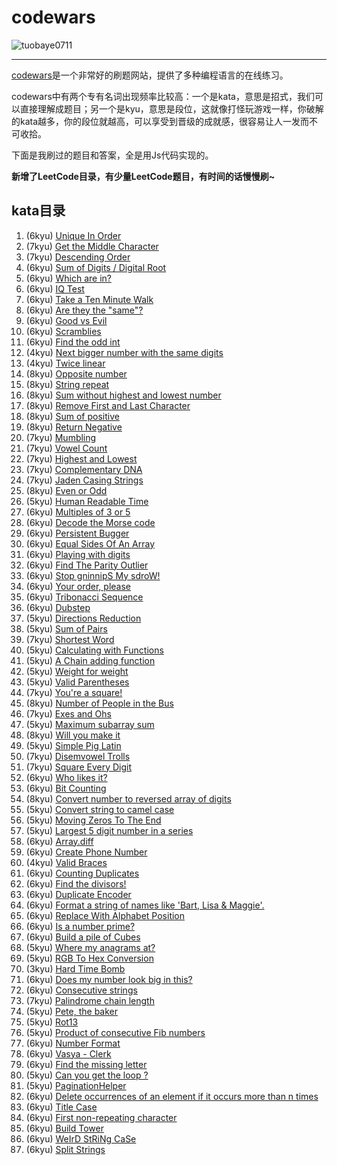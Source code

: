 # codewars

![tuobaye0711](https://www.codewars.com/users/tuobaye0711/badges/large)

***

[codewars](https://www.codewars.com)是一个非常好的刷题网站，提供了多种编程语言的在线练习。

codewars中有两个专有名词出现频率比较高：一个是kata，意思是招式，我们可以直接理解成题目；另一个是kyu，意思是段位，这就像打怪玩游戏一样，你破解的kata越多，你的段位就越高，可以享受到晋级的成就感，很容易让人一发而不可收拾。

下面是我刷过的题目和答案，全是用Js代码实现的。

**新增了LeetCode目录，有少量LeetCode题目，有时间的话慢慢刷~**

## kata目录

1. (6kyu) [Unique In Order](kata/Unique\%20In\%20Order.md)
2. (7kyu) [Get the Middle Character](kata/Get\%20the\%20Middle\%20Character.md)
3. (7kyu) [Descending Order](kata/Descending\%20Order.md)
4. (6kyu) [Sum of Digits / Digital Root](kata/Sum\%20of\%20Digits.md)
5. (6kyu) [Which are in?](kata/Which\%20are\%20in.md)
6. (6kyu) [IQ Test](kata/IQ\%20Test.md)
7. (6kyu) [Take a Ten Minute Walk](kata/Take\%20a\%20Ten\%20Minute\%20Walk.md)
8. (6kyu) [Are they the "same"?](kata/Are\%20they\%20the\%20same.md)
9. (6kyu) [Good vs Evil](kata/Good\%20vs\%20Evil.md)
10. (6kyu) [Scramblies](kata/Scramblies.md)
11. (6kyu) [Find the odd int](kata/Find\%20the\%20odd\%20int.md)
12. (4kyu) [Next bigger number with the same digits](kata/Next\%20bigger\%20number\%20with\%20the\%20same\%20digits.md)
13. (4kyu) [Twice linear](kata/Twice\%20linear.md)
14. (8kyu) [Opposite number](kata/Opposite\%20number.md)
15. (8kyu) [String repeat](kata/String\%20repeat.md)
16. (8kyu) [Sum without highest and lowest number](kata/Sum\%20without\%20highest\%20and\%20lowest\%20number.md)
17. (8kyu) [Remove First and Last Character](kata/Remove\%20First\%20and\%20Last\%20Character.md)
18. (8kyu) [Sum of positive](kata/Sum\%20of\%20positive.md)
19. (8kyu) [Return Negative](kata/Return\%20Negative.md)
20. (7kyu) [Mumbling](kata/Mumbling.md)
21. (7kyu) [Vowel Count](kata/Vowel\%20Count.md)
22. (7kyu) [Highest and Lowest](kata/Highest\%20and\%20Lowest.md)
23. (7kyu) [Complementary DNA](kata/Complementary\%20DNA.md)
24. (7kyu) [Jaden Casing Strings](kata/Jaden\%20Casing\%20Strings.md)
25. (8kyu) [Even or Odd](kata/Even\%20or\%20Odd.md)
26. (5kyu) [Human Readable Time](kata/Human\%20Readable\%20Time.md)
27. (6kyu) [Multiples of 3 or 5](kata/Multiples\%20of\%203\%20or\%205.md)
28. (6kyu) [Decode the Morse code](kata/Decode\%20the\%20Morse\%20code.md)
29. (6kyu) [Persistent Bugger](kata/Persistent\%20Bugger.md)
30. (6kyu) [Equal Sides Of An Array](kata/Equal\%20Sides\%20Of\%20An\%20Array.md)
31. (6kyu) [Playing with digits](kata/Playing\%20with\%20digits.md)
32. (6kyu) [Find The Parity Outlier](kata/Find\%20The\%20Parity\%20Outlier.md)
33. (6kyu) [Stop gninnipS My sdroW!](kata/Stop\%20gninnipS\%20My\%20sdroW.md)
34. (6kyu) [Your order, please](kata/Your\%20order,\%20please.md)
35. (6kyu) [Tribonacci Sequence](kata/Tribonacci\%20Sequence.md)
36. (6kyu) [Dubstep](kata/Dubstep.md)
37. (5kyu) [Directions Reduction](kata/Directions\%20Reduction.md)
38. (5kyu) [Sum of Pairs](kata/Sum\%20of\%20Pairs.md)
39. (7kyu) [Shortest Word](kata/Shortest\%20Word.md)
40. (5kyu) [Calculating with Functions](kata/Calculating\%20with\%20Functions.md)
41. (5kyu) [A Chain adding function](kata/A\%20Chain\%20adding\%20function.md)
42. (5kyu) [Weight for weight](kata/Weight\%20for\%20weight.md)
43. (5kyu) [Valid Parentheses](kata/Valid\%20Parentheses.md)
44. (7kyu) [You're a square!](kata/You're\%20a\%20square.md)
45. (8kyu) [Number of People in the Bus](kata/Number\%20of\%20People\%20in\%20the\%20Bus.md)
46. (7kyu) [Exes and Ohs](kata/Exes\%20and\%20Ohs.md)
47. (5kyu) [Maximum subarray sum](kata/Maximum\%20subarray\%20sum.md)
48. (8kyu) [Will you make it](kata/Will\%20you\%20make\%20it.md)
49. (5kyu) [Simple Pig Latin](kata/Simple\%20Pig\%20Latin.md)
50. (7kyu) [Disemvowel Trolls](kata/Disemvowel\%20Trolls.md)
51. (7kyu) [Square Every Digit](kata/Square\%20Every\%20Digit.md)
52. (6kyu) [Who likes it?](kata/Who\%20likes\%20it.md)
53. (6kyu) [Bit Counting](kata/Bit\%20Counting.md)
54. (8kyu) [Convert number to reversed array of digits](kata/Convert\%20number\%20to\%20reversed\%20array\%20of\%20digits.md)
55. (5kyu) [Convert string to camel case](kata/Convert\%20string\%20to\%20camel\%20case.md)
56. (5kyu) [Moving Zeros To The End](kata/Moving\%20Zeros\%20To\%20The\%20End.md)
57. (5kyu) [Largest 5 digit number in a series](kata/Largest\%205\%20digit\%20number\%20in\%20a\%20series.md)
58. (6kyu) [Array.diff](kata/Array.diff.md)
59. (6kyu) [Create Phone Number](kata/Create\%20Phone\%20Number.md)
60. (4kyu) [Valid Braces](kata/Valid\%20Braces.md)
61. (6kyu) [Counting Duplicates](kata/Counting\%20Duplicates.md)
62. (6kyu) [Find the divisors!](kata/Find\%20the\%20divisors.md)
63. (6kyu) [Duplicate Encoder](kata/Duplicate\%20Encoder.md)
64. (6kyu) [Format a string of names like 'Bart, Lisa & Maggie'.](kata/Format\%20a\%20string\%20of\%20names\%20like\%20'Bart,\%20Lisa\%20&\%20Maggie'.md)
65. (6kyu) [Replace With Alphabet Position](kata/Replace\%20With\%20Alphabet\%20Position.md)
66. (6kyu) [Is a number prime?](kata/Is\%20a\%20number\%20prime.md)
67. (6kyu) [Build a pile of Cubes](kata/Build\%20a\%20pile\%20of\%20Cubes.md)
68. (5kyu) [Where my anagrams at?](kata/Where\%20my\%20anagrams\%20at.md)
69. (5kyu) [RGB To Hex Conversion](kata/RGB\%20To\%20Hex\%20Conversion.md)
70. (3kyu) [Hard Time Bomb](kata/Hard\%20Time\%20Bomb.md)
71. (6kyu) [Does my number look big in this?](kata/Does\%20my\%20number\%20look\%20big\%20in\%20this.md)
72. (6kyu) [Consecutive strings](kata/Consecutive\%20strings.md)
73. (7kyu) [Palindrome chain length](kata/Palindrome\%20chain\%20length.md)
74. (5kyu) [Pete, the baker](kata/Pete,\%20the\%20baker.md)
75. (5kyu) [Rot13](kata/Rot13.md)
76. (5kyu) [Product of consecutive Fib numbers](solution/Product\%20of\%20consecutive\%20Fib\%20numbers.js)
77. (6kyu) [Number Format](solution/Number\%20Format.js)
78. (6kyu) [Vasya - Clerk](solution/Vasya\%20-\%20Clerk.js)
79. (6kyu) [Find the missing letter](solution/Find\%20the\%20missing\%20letter.js)
80. (5kyu) [Can you get the loop ?](solution/Can\%20you\%20get\%20the\%20loop.js)
81. (5kyu) [PaginationHelper](solution/PaginationHelper.js)
82. (6kyu) [Delete occurrences of an element if it occurs more than n times](solution/Delete\%20occurrences\%20of\%20an\%20element\%20if\%20it\%20occurs\%20more\%20than\%20n\%20times.js)
83. (6kyu) [Title Case](solution/Title\%20Case.js)
84. (6kyu) [First non-repeating character](solution/First\%20non-repeating\%20character.js)
85. (6kyu) [Build Tower](solution/[Build\%20Tower.js)
86. (6kyu) [WeIrD StRiNg CaSe](solution/WeIrD\%20StRiNg\%20CaSe.js)
87. (6kyu) [Split Strings](solution/Split\%20Strings.js)